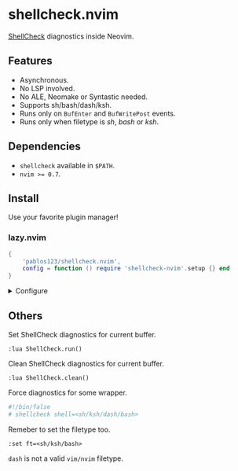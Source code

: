 # shellcheck.nvim
[ShellCheck](https://www.shellcheck.net/) diagnostics inside Neovim.

## Features
- Asynchronous.
- No LSP involved.
- No ALE, Neomake or Syntastic needed.
- Supports sh/bash/dash/ksh.
- Runs only on `BufEnter` and `BufWritePost` events.
- Runs only when filetype is _sh_, _bash_ or _ksh_.

## Dependencies
- `shellcheck` available in `$PATH`.
- `nvim >= 0.7`.

## Install
Use your favorite plugin manager!

### lazy.nvim
```lua
{
    'pablos123/shellcheck.nvim',
    config = function () require 'shellcheck-nvim'.setup {} end
}
```

<details>
<summary>Configure</summary>

```lua
{
    'pablos123/shellcheck.nvim',
    config = function ()
        -- Pass options to the shellcheck command.
        require 'shellcheck-nvim'.setup {
            shellcheck_options = { '-x', '--enable=all', },
        }
    end
}
```

</details>

## Others
Set ShellCheck diagnostics for current buffer.

```vim
:lua ShellCheck.run()
```

Clean ShellCheck diagnostics for current buffer.

```vim
:lua ShellCheck.clean()
```

Force diagnostics for some wrapper.
```bash
#!/bin/false
# shellcheck shell=<sh/ksh/dash/bash>
```
Remeber to set the filetype too.
```vim
:set ft=<sh/ksh/bash>
```
`dash` is not a valid `vim/nvim` filetype.
